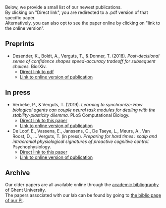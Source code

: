 
Below, we provide a small list of our newest publications.   
By clicking on "Direct link", you are redirected to a .pdf version of that specific paper.   
Alternatively, you can also opt to see the paper online by clicking on "link to the online version".


## Preprints

- Desender, K., Boldt, A., Verguts, T., & Donner, T. (2018). _Post-decisional sense of confidence shapes speed-accuracy tradeoff for subsequent choices._ BiorXiv.
    - [Direct link to pdf](https://github.com/CogComNeuroSci/CogComNeuroSci.github.io/blob/master/paperwork/Post-decisional%20sense%20of%20confidence%20shapes%20speed-accuracy%20tradeoff%20for%20subsequent%20choices.pdf)
    - [Link to online version of publication](https://www.biorxiv.org/content/10.1101/466730v1)

## In press

- Verbeke, P., & Verguts, T. (2019). _Learning to synchronize: How biological agents can couple neural task modules for dealing with the stability-plasticity dilemma._ PLoS Computational Biology.
    - [Direct link to this paper](https://github.com/CogComNeuroSci/CogComNeuroSci.github.io/blob/master/paperwork/How%20biological%20agents%20can%20couple%20neural%20task%20modules%20for%20dealing%20with%20the%20stability-plasticity%20dilemma.pdf)
    - [Link to online version of publication](https://www.biorxiv.org/content/10.1101/457150v1)
- De Loof, E., Vassena, E., Janssens, C., De Taeye, L., Meurs, A., Van Roost, D., … Verguts, T. (in press). _Preparing for hard times : scalp and intracranial physiological signatures of proactive cognitive control._ Psychophysiology.
    - [Direct link to this paper](https://github.com/CogComNeuroSci/CogComNeuroSci.github.io/blob/master/paperwork/Preparing%20for%20hard%20times%20_%20Scalp%20and%20intracranial%20physiological%20signatures%20of%20proactive%20cognitive%20control.pdf)
    - [Link to online version of publication](https://onlinelibrary.wiley.com/doi/full/10.1111/psyp.13417)

## Archive

Our older papers are all available online through the [academic bibliography](https://biblio.ugent.be/) of Ghent University.   
The papers associated with our lab can be found by going to [the biblio page of our PI](https://biblio.ugent.be/publication?q=%22verguts+tom%22).
